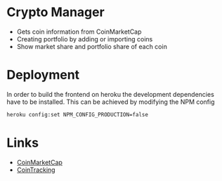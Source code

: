 # Crypto Manager
* Gets coin information from CoinMarketCap 
* Creating portfolio by adding or importing coins
* Show market share and portfolio share of each coin

# Deployment
In order to build the frontend on heroku the development dependencies have to be installed. 
This can be achieved by modifying the NPM config
```bash
heroku config:set NPM_CONFIG_PRODUCTION=false
```

# Links
* [CoinMarketCap](https://coinmarketcap.com)
* [CoinTracking](https://cointracking.info)